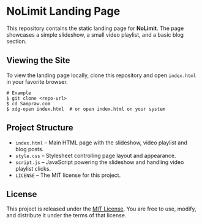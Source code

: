 # NoLimit Landing Page

This repository contains the static landing page for **NoLimit**. The page showcases a simple slideshow, a small video playlist, and a basic blog section.

## Viewing the Site

To view the landing page locally, clone this repository and open `index.html` in your favorite browser.

```
# Example
$ git clone <repo-url>
$ cd Sampraw.com
$ xdg-open index.html  # or open index.html on your system
```

## Project Structure

- `index.html` – Main HTML page with the slideshow, video playlist and blog posts.
- `style.css` – Stylesheet controlling page layout and appearance.
- `script.js` – JavaScript powering the slideshow and handling video playlist clicks.
- `LICENSE` – The MIT license for this project.

## License

This project is released under the [MIT License](LICENSE). You are free to use, modify, and distribute it under the terms of that license.
